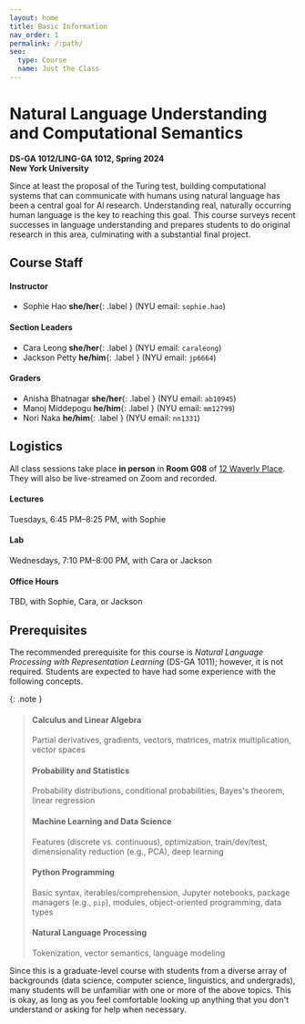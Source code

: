 ```yaml
---
layout: home
title: Basic Information 
nav_order: 1
permalink: /:path/
seo:
  type: Course
  name: Just the Class
---
```


# Natural Language Understanding and Computational Semantics

**DS-GA 1012/LING-GA 1012, Spring 2024**<br />
**New York University**

Since at least the proposal of the Turing test, building computational systems that can communicate with humans using natural language has been a central goal for Al research. Understanding real, naturally occurring human language is the key to reaching this goal. This course surveys recent successes in language understanding and prepares students to do original research in this area, culminating with a substantial final project. 

## Course Staff

#### Instructor

* Sophie Hao **she/her**{: .label } (NYU email: `sophie.hao`)

#### Section Leaders

* Cara Leong **she/her**{: .label } (NYU email: `caraleong`)
* Jackson Petty **he/him**{: .label } (NYU email: `jp6664`)

#### Graders

* Anisha Bhatnagar **she/her**{: .label } (NYU email: `ab10945`)
* Manoj Middepogu **he/him**{: .label } (NYU email: `mm12799`) 
* Nori Naka **he/him**{: .label } (NYU email: `nn1331`) 

## Logistics

All class sessions take place **in person** in **Room G08** of
[12 Waverly Place](https://goo.gl/maps/3qye7472KPRqERbi8). They will also be live-streamed on Zoom and recorded.

#### Lectures

Tuesdays, 6:45 PM–8:25 PM, with Sophie <!-- ([Zoom](https://nyu.zoom.us/j/92410947089)) -->

#### Lab

Wednesdays, 7:10 PM–8:00 PM, with Cara or Jackson <!-- ([Zoom](https://nyu.zoom.us/j/94134057762)) -->

#### Office Hours

TBD, with Sophie, Cara, or Jackson

[//]: # (Office hours take place **in person** at [60 5th Ave]&#40;https://goo.gl/maps/ebreTwPLgwXsyKZZ6&#41;.)
[//]: # ()
[//]: # (Tuesdays, 3:00–4:00, with Namrata in Room 763  )
[//]: # (Thursdays, 12:30–1:30, with Lorena in Room 763  )
[//]: # (Fridays, 11:00–12:00, with Sophie in Room 700)

[//]: # ({% for schedule in site.schedules %})
[//]: # ({{ schedule }})
[//]: # ({% endfor %})

## Prerequisites

The recommended prerequisite for this course is _Natural Language Processing with Representation Learning_ (DS-GA 
1011); however, it is not required. Students are expected to have had some experience with the following concepts.

{: .note }
> #### Calculus and Linear Algebra
> Partial derivatives, gradients, vectors, matrices, matrix multiplication, vector spaces
>
> #### Probability and Statistics
> Probability distributions, conditional probabilities, Bayes's theorem, linear regression
>
> #### Machine Learning and Data Science
> Features (discrete vs. continuous), optimization, train/dev/test, dimensionality reduction (e.g., PCA), deep learning
>
> #### Python Programming
> Basic syntax, iterables/comprehension, Jupyter notebooks, package managers (e.g., `pip`), modules, object-oriented programming, data types
>
> #### Natural Language Processing
> Tokenization, vector semantics, language modeling

Since this is a graduate-level course with students from a diverse array of backgrounds (data science, computer science,
linguistics, and undergrads), many students will be unfamiliar with one or more of the above topics. This is okay, as
long as you feel comfortable looking up anything that you don't understand or asking for help when necessary. 
